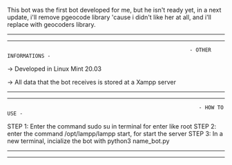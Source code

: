  This bot was the first bot developed for me, but he isn't ready yet, in a next update, i'll remove pgeocode library 'cause i didn't like her at all, and i'll replace with geocoders library.

----------------------------------------------------------------------
----------------------------------------------------------------------

                                                               - OTHER INFORMATIONS - 
                          

 -> Developed in Linux Mint 20.03
 
 -> All data that the bot receives is stored at a Xampp server
 
 
-----------------------------------------------------------------------
-----------------------------------------------------------------------



                                                                  - HOW TO USE -
                            
STEP 1: Enter the command sudo su in terminal for enter like root
STEP 2: enter the command /opt/lampp/lampp start, for start the server
STEP 3: In a new terminal, incialize the bot with python3 name_bot.py

-----------------------------------------------------------------------
-----------------------------------------------------------------------
